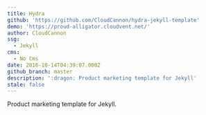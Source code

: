 ```yaml
---
title: Hydra
github: 'https://github.com/CloudCannon/hydra-jekyll-template'
demo: 'https://proud-alligator.cloudvent.net/'
author: CloudCannon
ssg:
  - Jekyll
cms:
  - No Cms
date: 2016-10-14T04:39:07.000Z
github_branch: master
description: ':dragon: Product marketing template for Jekyll'
stale: false
---
```


Product marketing template for Jekyll.